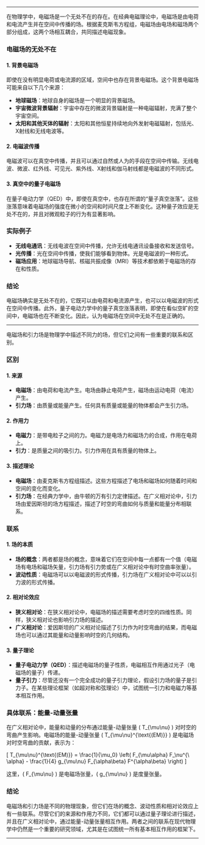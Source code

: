 
---

在物理学中，电磁场是一个无处不在的存在。在经典电磁理论中，电磁场是由电荷和电流产生并在空间中传播的场。根据麦克斯韦方程组，电磁场由电场和磁场两个部分组成，这两个场相互耦合，共同描述电磁现象。

### 电磁场的无处不在

#### 1. **背景电磁场**
即使在没有明显电荷或电流源的区域，空间中也存在背景电磁场。这个背景电磁场可能来自以下几个来源：
- **地球磁场**：地球自身的磁场是一个明显的背景磁场。
- **宇宙微波背景辐射**：宇宙中存在的微波背景辐射是一种电磁辐射，充满了整个宇宙空间。
- **太阳和其他天体的辐射**：太阳和其他恒星持续地向外发射电磁辐射，包括光、X射线和无线电波等。

#### 2. **电磁波传播**
电磁波可以在真空中传播，并且可以通过自然或人为的手段在空间中传输。无线电波、微波、红外线、可见光、紫外线、X射线和伽马射线都是电磁波的不同形式。

#### 3. **真空中的量子电磁场**
在量子电动力学（QED）中，即使在真空中，也存在所谓的“量子真空涨落”。这些涨落意味着电磁场的强度在微小的空间和时间尺度上不断变化。这种量子效应是无处不在的，并且对微观粒子的行为有显著影响。

### 实际例子

- **无线电通讯**：无线电波在空间中传播，允许无线电通讯设备接收和发送信号。
- **光传播**：光在空间中传播，使我们能够看到物体。光是电磁波的一种形式。
- **磁场应用**：地球磁场导航、核磁共振成像（MRI）等技术都依赖于电磁场的存在和性质。

### 结论
电磁场确实是无处不在的，它既可以由电荷和电流源产生，也可以以电磁波的形式在空间中传播。此外，量子电动力学中的量子真空涨落表明，即使在看似空旷的空间中，电磁场也在不断变化。因此，认为电磁场在空间中无处不在是正确的。

---

电磁场和引力场是物理学中描述不同力的场，但它们之间有一些重要的联系和区别。

### 区别

#### 1. **来源**
- **电磁场**：由电荷和电流产生。电场由静止电荷产生，磁场由运动电荷（电流）产生。
- **引力场**：由质量或能量产生。任何具有质量或能量的物体都会产生引力场。

#### 2. **作用力**
- **电磁力**：是带电粒子之间的力。电磁力是电场力和磁场力的合成，作用在电荷上。
- **引力**：是质量之间的吸引力。引力作用在具有质量的物体上。

#### 3. **描述理论**
- **电磁场**：由麦克斯韦方程组描述。这些方程描述了电场和磁场如何随着时间和空间的变化而变化。
- **引力场**：在经典力学中，由牛顿的万有引力定律描述。在广义相对论中，引力场由爱因斯坦的场方程描述，描述了时空的弯曲如何与质量和能量分布相联系。

### 联系

#### 1. **场的本质**
- **场的概念**：两者都是场的概念，意味着它们在空间中每一点都有一个值（电磁场有电场和磁场矢量，引力场有引力势或在广义相对论中有时空曲率张量）。
- **波动性质**：电磁场可以以电磁波的形式传播，引力场在广义相对论中可以以引力波的形式传播。

#### 2. **相对论效应**
- **狭义相对论**：在狭义相对论中，电磁场的描述需要考虑时空的四维性质。同样，狭义相对论也影响引力场的描述。
- **广义相对论**：爱因斯坦的广义相对论描述了引力作为时空弯曲的结果，而电磁场也可以通过其能量和动量影响时空的几何结构。

#### 3. **量子理论**
- **量子电动力学（QED）**：描述电磁场的量子性质，电磁相互作用通过光子（电磁场的量子）传递。
- **量子引力**：尽管还没有一个完全成功的量子引力理论，假设引力场的量子是引力子。在某些理论框架（如超对称和弦理论）中，试图统一引力和电磁力等基本相互作用。

### 具体联系：能量-动量张量

在广义相对论中，能量和动量的分布通过能量-动量张量 \( T_{\mu\nu} \) 对时空的弯曲产生影响。电磁场的能量-动量张量 \( T_{\mu\nu}^{\text{(EM)}} \) 是电磁场对时空弯曲的贡献，表示为：

\[ T_{\mu\nu}^{\text{(EM)}} = \frac{1}{\mu_0} \left( F_{\mu\alpha} F_\nu^{\ \alpha} - \frac{1}{4} g_{\mu\nu} F_{\alpha\beta} F^{\alpha\beta} \right) \]

这里，\( F_{\mu\nu} \) 是电磁场张量，\( g_{\mu\nu} \) 是度量张量。

### 结论

电磁场和引力场是不同的物理现象，但它们在场的概念、波动性质和相对论效应上有一些联系。尽管它们的来源和作用力不同，它们都可以通过量子理论进行描述，并且在广义相对论中，通过能量-动量张量相互作用。两者之间的联系在现代物理学中仍然是一个重要的研究领域，尤其是在试图统一所有基本相互作用的框架下。

---





